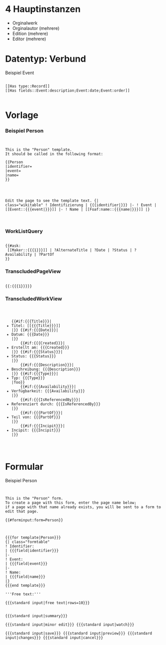 # 4 Hauptinstanzen
- Orginalwerk
- Orginalautor (mehrere) 
- Edition (mehrere)
- Editor (mehrere)

# Datentyp: Verbund
Beispiel Event
<pre>
<code>
[[Has type::Record]]
[[Has fields::Event:description;Event:date;Event:order]]
</code>
</pre>

# Vorlage
### Beispiel Person
<pre>
<code>
<noinclude>
This is the "Person" template.
It should be called in the following format:
<pre>
{{Person
|identifier=
|event=
|name=
}}
</pre>
Edit the page to see the template text.
</noinclude><includeonly>{| class="wikitable"
! Identifizierung
| {{{identifier|}}}
|-
! Event
| [[Event::{{{event|}}}]]
|-
! Name
| [[Foaf:name::{{{name|}}}]]
|}
</includeonly>
</code>
</pre>

### WorkListQuery
<code>
{{#ask:
 [[Maker::{{{1}}}]] | ?AlternateTitle | ?Date | ?Status | ?Availability | ?PartOf
}}
</code>

### TranscludedPageView
<code>
{{:{{{1}}}}}
</code>

### TranscludedWorkView
<code>
<ul>
{{#if:{{{Title}}}|<li>Titel: [[{{{Title}}}]]</li>|}} {{#if:{{{Date}}}|<li>Datum: {{{Date}}}</li>|}}
    {{#if:{{{Created}}}|<li>Erstellt am: {{{Created}}}</li>|}} {{#if:{{{Status}}}|<li>Status: {{{Status}}}</li>|}}
    {{#if:{{{Description}}}|<li>Beschreibung: {{{Description}}}</li>|}} {{#if:{{{Type}}}|<li>Typ: {{{Type}}}</li>|foo}}
    {{#if:{{{Availability}}}|<li>Verfügbarkeit: {{{Availability}}}</li>|}}
    {{#if:{{{IsReferencedBy}}}|<li>Referenziert durch: {{{IsReferencedBy}}}</li>|}}
    {{#if:{{{PartOf}}}|<li>Teil von: {{{PartOf}}}</li>|}}
    {{#if:{{{Incipit}}}|<li>Incipit: {{{Incipit}}}</li>|}}
</ul>

</code>


# Formular
Beispiel Person
<pre>
<code>
<noinclude>
This is the "Person" form.
To create a page with this form, enter the page name below;
if a page with that name already exists, you will be sent to a form to edit that page.

{{#forminput:form=Person}}

</noinclude><includeonly>
<div id="wikiPreview" style="display: none; padding-bottom: 25px; margin-bottom: 25px; border-bottom: 1px solid #AAAAAA;"></div>
{{{for template|Person}}}
{| class="formtable"
! Identifier: 
| {{{field|identifier}}}
|-
! Event: 
| {{{field|event}}}
|-
! Name: 
| {{{field|name}}}
|}
{{{end template}}}

'''Free text:'''

{{{standard input|free text|rows=10}}}


{{{standard input|summary}}}

{{{standard input|minor edit}}} {{{standard input|watch}}}

{{{standard input|save}}} {{{standard input|preview}}} {{{standard input|changes}}} {{{standard input|cancel}}}
</includeonly>

</code>
</pre>